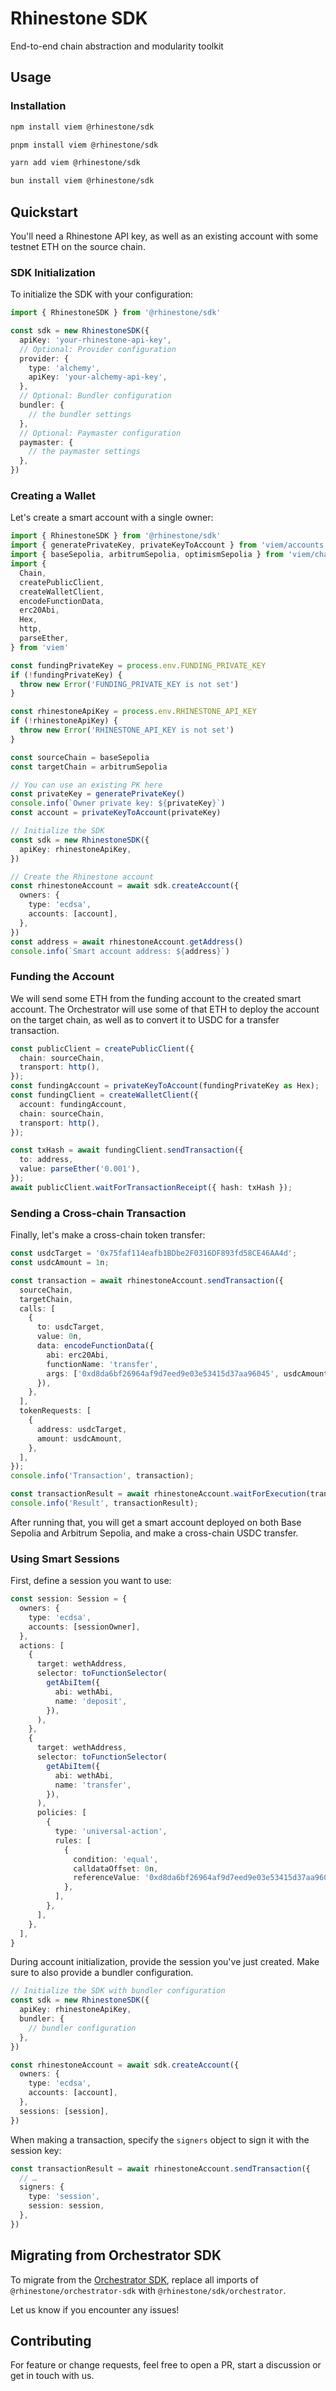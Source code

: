 # Rhinestone SDK

End-to-end chain abstraction and modularity toolkit

## Usage

### Installation

```bash
npm install viem @rhinestone/sdk
```

```bash
pnpm install viem @rhinestone/sdk
```

```bash
yarn add viem @rhinestone/sdk
```

```bash
bun install viem @rhinestone/sdk
```

## Quickstart

You'll need a Rhinestone API key, as well as an existing account with some testnet ETH on the source chain.

### SDK Initialization

To initialize the SDK with your configuration:

```ts
import { RhinestoneSDK } from '@rhinestone/sdk'

const sdk = new RhinestoneSDK({
  apiKey: 'your-rhinestone-api-key',
  // Optional: Provider configuration
  provider: {
    type: 'alchemy',
    apiKey: 'your-alchemy-api-key',
  },
  // Optional: Bundler configuration
  bundler: {
    // the bundler settings
  },
  // Optional: Paymaster configuration
  paymaster: {
    // the paymaster settings
  },
})
```

### Creating a Wallet

Let's create a smart account with a single owner:

```ts
import { RhinestoneSDK } from '@rhinestone/sdk'
import { generatePrivateKey, privateKeyToAccount } from 'viem/accounts'
import { baseSepolia, arbitrumSepolia, optimismSepolia } from 'viem/chains'
import {
  Chain,
  createPublicClient,
  createWalletClient,
  encodeFunctionData,
  erc20Abi,
  Hex,
  http,
  parseEther,
} from 'viem'

const fundingPrivateKey = process.env.FUNDING_PRIVATE_KEY
if (!fundingPrivateKey) {
  throw new Error('FUNDING_PRIVATE_KEY is not set')
}

const rhinestoneApiKey = process.env.RHINESTONE_API_KEY
if (!rhinestoneApiKey) {
  throw new Error('RHINESTONE_API_KEY is not set')
}

const sourceChain = baseSepolia
const targetChain = arbitrumSepolia

// You can use an existing PK here
const privateKey = generatePrivateKey()
console.info(`Owner private key: ${privateKey}`)
const account = privateKeyToAccount(privateKey)

// Initialize the SDK
const sdk = new RhinestoneSDK({
  apiKey: rhinestoneApiKey,
})

// Create the Rhinestone account
const rhinestoneAccount = await sdk.createAccount({
  owners: {
    type: 'ecdsa',
    accounts: [account],
  },
})
const address = await rhinestoneAccount.getAddress()
console.info(`Smart account address: ${address}`)
```

### Funding the Account

We will send some ETH from the funding account to the created smart account. The Orchestrator will use some of that ETH to deploy the account on the target chain, as well as to convert it to USDC for a transfer transaction.

```ts
const publicClient = createPublicClient({
  chain: sourceChain,
  transport: http(),
});
const fundingAccount = privateKeyToAccount(fundingPrivateKey as Hex);
const fundingClient = createWalletClient({
  account: fundingAccount,
  chain: sourceChain,
  transport: http(),
});

const txHash = await fundingClient.sendTransaction({
  to: address,
  value: parseEther('0.001'),
});
await publicClient.waitForTransactionReceipt({ hash: txHash });
```

### Sending a Cross-chain Transaction

Finally, let's make a cross-chain token transfer:

```ts
const usdcTarget = '0x75faf114eafb1BDbe2F0316DF893fd58CE46AA4d';
const usdcAmount = 1n;

const transaction = await rhinestoneAccount.sendTransaction({
  sourceChain,
  targetChain,
  calls: [
    {
      to: usdcTarget,
      value: 0n,
      data: encodeFunctionData({
        abi: erc20Abi,
        functionName: 'transfer',
        args: ['0xd8da6bf26964af9d7eed9e03e53415d37aa96045', usdcAmount],
      }),
    },
  ],
  tokenRequests: [
    {
      address: usdcTarget,
      amount: usdcAmount,
    },
  ],
});
console.info('Transaction', transaction);

const transactionResult = await rhinestoneAccount.waitForExecution(transaction);
console.info('Result', transactionResult);
```

After running that, you will get a smart account deployed on both Base Sepolia and Arbitrum Sepolia, and make a cross-chain USDC transfer.

### Using Smart Sessions

First, define a session you want to use:

```ts
const session: Session = {
  owners: {
    type: 'ecdsa',
    accounts: [sessionOwner],
  },
  actions: [
    {
      target: wethAddress,
      selector: toFunctionSelector(
        getAbiItem({
          abi: wethAbi,
          name: 'deposit',
        }),
      ),
    },
    {
      target: wethAddress,
      selector: toFunctionSelector(
        getAbiItem({
          abi: wethAbi,
          name: 'transfer',
        }),
      ),
      policies: [
        {
          type: 'universal-action',
          rules: [
            {
              condition: 'equal',
              calldataOffset: 0n,
              referenceValue: '0xd8da6bf26964af9d7eed9e03e53415d37aa96045',
            },
          ],
        },
      ],
    },
  ],
}
```

During account initialization, provide the session you've just created. Make sure to also provide a bundler configuration.

```ts
// Initialize the SDK with bundler configuration
const sdk = new RhinestoneSDK({
  apiKey: rhinestoneApiKey,
  bundler: {
    // bundler configuration
  },
})

const rhinestoneAccount = await sdk.createAccount({
  owners: {
    type: 'ecdsa',
    accounts: [account],
  },
  sessions: [session],
})
```

When making a transaction, specify the `signers` object to sign it with the session key:

```ts
const transactionResult = await rhinestoneAccount.sendTransaction({
  // …
  signers: {
    type: 'session',
    session: session,
  },
})
```

## Migrating from Orchestrator SDK

To migrate from the [Orchestrator SDK](https://github.com/rhinestonewtf/orchestrator-sdk), replace all imports of `@rhinestone/orchestrator-sdk` with `@rhinestone/sdk/orchestrator`.

Let us know if you encounter any issues!

## Contributing

For feature or change requests, feel free to open a PR, start a discussion or get in touch with us.
